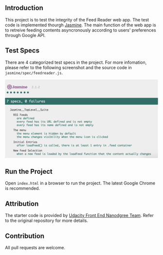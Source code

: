## Introduction

This project is to test the integrity of the Feed Reader web app. The test code is implemented thourgh [Jasmine](https://jasmine.github.io). The main function of the web app is to retreive feeding contents asyncronously according to users' preferences through Google API.

## Test Specs

There are 4 categorized test specs in the project. For more infomation, please refer to the following screenshot and the source code in `jasmine/spec/feedreader.js`.

![The screenshot of the testing result](img/jasmine.png)

## Run the Project
Open `index.html` in a browser to run the project. The latest Google Chrome is recommended.

## Attribution

The starter code is provided by [Udacity Front End Nanodgree Team](https://github.com/udacity/frontend-nanodegree-feedreader). Refer to the original repository for more details.

## Contribution

All pull requests are welcome.
